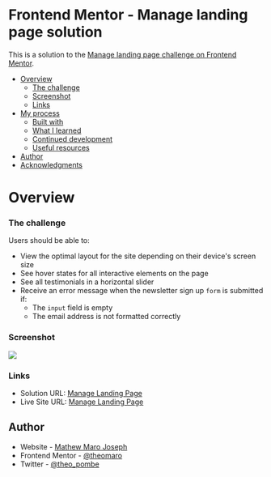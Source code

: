 # Frontend Mentor - Manage landing page solution

This is a solution to the [Manage landing page challenge on Frontend Mentor](https://www.frontendmentor.io/challenges/manage-landing-page-SLXqC6P5).

- [Overview](#overview)
  - [The challenge](#the-challenge)
  - [Screenshot](#screenshot)
  - [Links](#links)
- [My process](#my-process)
  - [Built with](#built-with)
  - [What I learned](#what-i-learned)
  - [Continued development](#continued-development)
  - [Useful resources](#useful-resources)
- [Author](#author)
- [Acknowledgments](#acknowledgments)

# Overview

### The challenge

Users should be able to:

- View the optimal layout for the site depending on their device's screen size
- See hover states for all interactive elements on the page
- See all testimonials in a horizontal slider
- Receive an error message when the newsletter sign up `form` is submitted if:
  - The `input` field is empty
  - The email address is not formatted correctly

### Screenshot

![](./screenshot.jpg)

### Links

- Solution URL: [Manage Landing Page](https://www.frontendmentor.io/solutions/responsive-landing-page-using-tailwindcss-and-typescript-tEhgBjQB5v)
- Live Site URL: [Manage Landing Page](https://theomaro.github.io/manage-landing-page)

## Author

- Website - [Mathew Maro Joseph](https://github.com/theomaro/theo)
- Frontend Mentor - [@theomaro](https://www.frontendmentor.io/profile/theomaro)
- Twitter - [@theo_pombe](https://www.twitter.com/theo_pombe)
